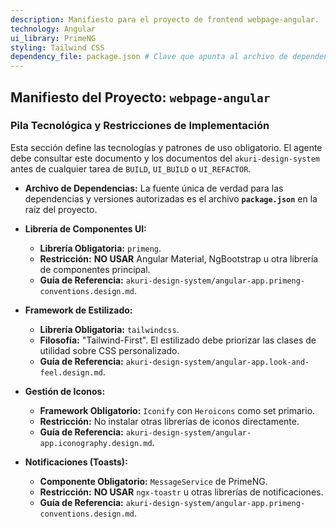 ```yaml
---
description: Manifiesto para el proyecto de frontend webpage-angular.
technology: Angular
ui_library: PrimeNG
styling: Tailwind CSS
dependency_file: package.json # Clave que apunta al archivo de dependencias.
---
```


## Manifiesto del Proyecto: `webpage-angular`

### Pila Tecnológica y Restricciones de Implementación

Esta sección define las tecnologías y patrones de uso obligatorio. El agente debe consultar este documento y los documentos del `akuri-design-system` antes de cualquier tarea de `BUILD`, `UI_BUILD` o `UI_REFACTOR`.

-   **Archivo de Dependencias:** La fuente única de verdad para las dependencias y versiones autorizadas es el archivo **`package.json`** en la raíz del proyecto.

-   **Librería de Componentes UI:**
    -   **Librería Obligatoria:** `primeng`.
    -   **Restricción:** **NO USAR** Angular Material, NgBootstrap u otra librería de componentes principal.
    -   **Guía de Referencia:** `akuri-design-system/angular-app.primeng-conventions.design.md`.

-   **Framework de Estilizado:**
    -   **Librería Obligatoria:** `tailwindcss`.
    -   **Filosofía:** "Tailwind-First". El estilizado debe priorizar las clases de utilidad sobre CSS personalizado.
    -   **Guía de Referencia:** `akuri-design-system/angular-app.look-and-feel.design.md`.

-   **Gestión de Iconos:**
    -   **Framework Obligatorio:** `Iconify` con `Heroicons` como set primario.
    -   **Restricción:** No instalar otras librerías de iconos directamente.
    -   **Guía de Referencia:** `akuri-design-system/angular-app.iconography.design.md`.

-   **Notificaciones (Toasts):**
    -   **Componente Obligatorio:** `MessageService` de PrimeNG.
    -   **Restricción:** **NO USAR** `ngx-toastr` u otras librerías de notificaciones.
    -   **Guía de Referencia:** `akuri-design-system/angular-app.primeng-conventions.design.md`.